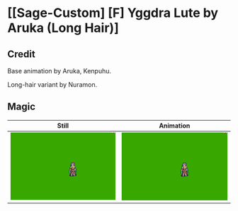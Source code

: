 # [\[Sage-Custom\] \[F\] Yggdra Lute by Aruka \(Long Hair\)]

## Credit

Base animation by Aruka, Kenpuhu.

Long-hair variant by Nuramon.

## Magic

| Still | Animation |
| :---: | :-------: |
| ![Magic still](./Magic_000.png) | ![Magic animation](./Magic.gif) |
